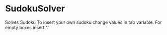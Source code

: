 # SudokuSolver
Solves Sudoku
To insert your own sudoku change values in tab variable. For empty boxes insert '.'
